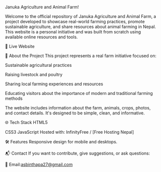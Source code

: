 Januka Agriculture and Animal Farm!

Welcome to the official repository of Januka Agriculture and Animal Farm, a project developed to showcase real-world farming practices, promote sustainable agriculture, and share resources about animal farming in Nepal. This website is a personal initiative and was built from scratch using available online resources and tools.

🔗 Live Website

🚜 About the Project
This project represents a real farm initiative focused on:

Sustainable agricultural practices

Raising livestock and poultry

Sharing local farming experiences and resources

Educating visitors about the importance of modern and traditional farming methods

The website includes information about the farm, animals, crops, photos, and contact details. It's designed to be simple, clean, and informative.

🌐 Tech Stack
HTML5

CSS3
JavaScript
Hosted with: InfinityFree / [Free Hosting Nepal]

🛠️ Features
Responsive design for mobile and desktops.


📬 Contact
If you want to contribute, give suggestions, or ask questions:

📧 Email:asbinthapa27@gmail.com
